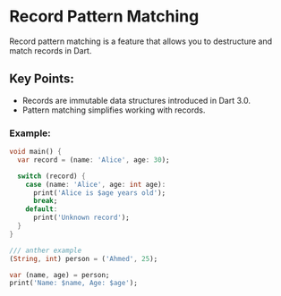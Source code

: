 # Record Pattern Matching

Record pattern matching is a feature that allows you to destructure and match records in Dart.

## Key Points:
- Records are immutable data structures introduced in Dart 3.0.
- Pattern matching simplifies working with records.

### Example:
```dart
void main() {
  var record = (name: 'Alice', age: 30);

  switch (record) {
    case (name: 'Alice', age: int age):
      print('Alice is $age years old');
      break;
    default:
      print('Unknown record');
  }
}

/// anther example
(String, int) person = ('Ahmed', 25);

var (name, age) = person;
print('Name: $name, Age: $age');

```